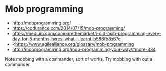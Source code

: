 # Mob programming

+ <http://mobprogramming.org/>
+ <https://codurance.com/2014/07/15/mob-programming/>
+ <https://medium.com/comparethemarket/i-did-mob-programming-every-day-for-5-months-heres-what-i-learnt-b586fb8b67c>
+ <https://www.agilealliance.org/glossary/mob-programming
+ <http://mobprogramming.org/mob-programming-your-way/#more-334>

Note mobbing with a commander, sort of works.
Try mobbing with out a commander.
